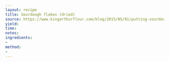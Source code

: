 ```yaml
---
layout: recipe
title: Sourdough flakes (dried)
source: https://www.kingarthurflour.com/blog/2015/05/01/putting-sourdough-starter-hold
yield: 
time: 
notes: 
ingredients:
- 
method:
- 
---
```

